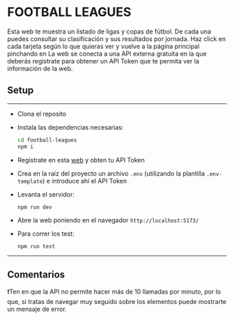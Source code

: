# FOOTBALL LEAGUES
Esta web te muestra un listado de ligas y copas de fútbol. De cada una puedes consultar su clasificación y sus resultados por jornada. Haz click en cada tarjeta según lo que quieras ver y vuelve a la página principal pinchando en 
La web se conecta a una API externa gratuita en la que deberás registrate para obtener un API Token que te permita ver la información de la web. 

## Setup
---

- Clona el reposito
- Instala las dependencias necesarias:

  ```bash
  cd football-leagues
  npm i
  ```
- Regístrate en esta [web](https://www.football-data.org) y obten tu API Token

- Crea en la raíz del proyecto un archivo `.env` (utilizando la plantilla `.env-template`) e introduce ahí el API Token 

- Levanta el servidor:

  ```bash
  npm run dev
  ```
- Abre la web poniendo en el navegador `http://localhost:5173/`
- Para correr los test:
  ```
  npm run test
  ```
---
## Comentarios

❗Ten en que la API no permite hacer más de 10 llamadas por minuto, por lo que, si tratas de navegar muy seguido sobre los elementos puede mostrarte un mensaje de error.
